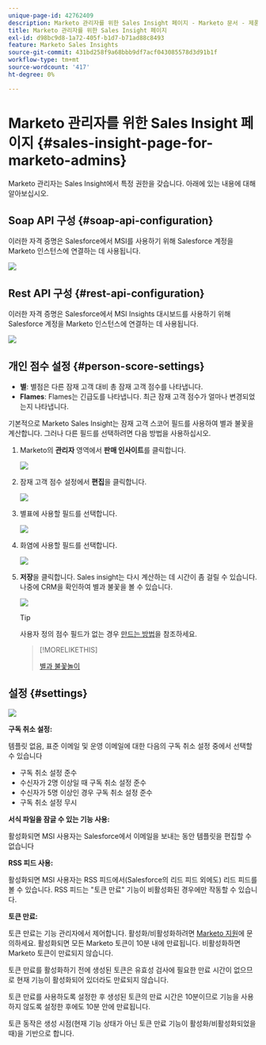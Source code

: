 ```yaml
---
unique-page-id: 42762409
description: Marketo 관리자를 위한 Sales Insight 페이지 - Marketo 문서 - 제품 설명서
title: Marketo 관리자를 위한 Sales Insight 페이지
exl-id: d98bc9d8-1a72-405f-b1d7-b71ad88c8493
feature: Marketo Sales Insights
source-git-commit: 431bd258f9a68bbb9df7acf043085578d3d91b1f
workflow-type: tm+mt
source-wordcount: '417'
ht-degree: 0%

---
```


# Marketo 관리자를 위한 Sales Insight 페이지 {#sales-insight-page-for-marketo-admins}

Marketo 관리자는 Sales Insight에서 특정 권한을 갖습니다. 아래에 있는 내용에 대해 알아보십시오.

## Soap API 구성 {#soap-api-configuration}

이러한 자격 증명은 Salesforce에서 MSI를 사용하기 위해 Salesforce 계정을 Marketo 인스턴스에 연결하는 데 사용됩니다.

![](assets/one-1.png)

## Rest API 구성 {#rest-api-configuration}

이러한 자격 증명은 Salesforce에서 MSI Insights 대시보드를 사용하기 위해 Salesforce 계정을 Marketo 인스턴스에 연결하는 데 사용됩니다.

![](assets/two-1.png)

## 개인 점수 설정 {#person-score-settings}

* **별**: 별점은 다른 잠재 고객 대비 총 잠재 고객 점수를 나타냅니다.
* **Flames**: Flames는 긴급도를 나타냅니다. 최근 잠재 고객 점수가 얼마나 변경되었는지 나타냅니다.

기본적으로 Marketo Sales Insight는 잠재 고객 스코어 필드를 사용하여 별과 불꽃을 계산합니다. 그러나 다른 필드를 선택하려면 다음 방법을 사용하십시오.

1. Marketo의 **관리자** 영역에서 **판매 인사이트**&#x200B;를 클릭합니다.

   ![](assets/four.png)

1. 잠재 고객 점수 설정에서 **편집**&#x200B;을 클릭합니다.

   ![](assets/five.png)

1. 별표에 사용할 필드를 선택합니다.

   ![](assets/six.png)

1. 화염에 사용할 필드를 선택합니다.

   ![](assets/seven.png)

1. **저장**&#x200B;을 클릭합니다. Sales insight는 다시 계산하는 데 시간이 좀 걸릴 수 있습니다. 나중에 CRM을 확인하여 별과 불꽃을 볼 수 있습니다.

   ![](assets/eight.png)

   >[!TIP]
   >
   >사용자 정의 점수 필드가 없는 경우 [만드는 방법](/help/marketo/product-docs/administration/field-management/create-a-custom-field-in-marketo.md)을 참조하세요.

   >[!MORELIKETHIS]
   >
   >[별과 불꽃놀이](/help/marketo/product-docs/marketo-sales-insight/msi-for-salesforce/features/stars-and-flames/customize-stars-and-flames.md)

## 설정 {#settings}

![](assets/nine.png)

**구독 취소 설정:**

템플릿 없음, 표준 이메일 및 운영 이메일에 대한 다음의 구독 취소 설정 중에서 선택할 수 있습니다

* 구독 취소 설정 준수
* 수신자가 2명 이상일 때 구독 취소 설정 준수
* 수신자가 5명 이상인 경우 구독 취소 설정 준수
* 구독 취소 설정 무시

**서식 파일을 잠글 수 있는 기능 사용:**

활성화되면 MSI 사용자는 Salesforce에서 이메일을 보내는 동안 템플릿을 편집할 수 없습니다

**RSS 피드 사용:**

활성화되면 MSI 사용자는 RSS 피드에서(Salesforce의 리드 피드 외에도) 리드 피드를 볼 수 있습니다. RSS 피드는 &quot;토큰 만료&quot; 기능이 비활성화된 경우에만 작동할 수 있습니다.

**토큰 만료:**

토큰 만료는 기능 관리자에서 제어합니다. 활성화/비활성화하려면 [Marketo 지원](https://nation.marketo.com/t5/Support/ct-p/Support)에 문의하세요. 활성화되면 모든 Marketo 토큰이 10분 내에 만료됩니다. 비활성화하면 Marketo 토큰이 만료되지 않습니다.

토큰 만료를 활성화하기 전에 생성된 토큰은 유효성 검사에 필요한 만료 시간이 없으므로 현재 기능이 활성화되어 있더라도 만료되지 않습니다.

토큰 만료를 사용하도록 설정한 후 생성된 토큰의 만료 시간은 10분이므로 기능을 사용하지 않도록 설정한 후에도 10분 안에 만료됩니다.

토큰 동작은 생성 시점(현재 기능 상태가 아닌 토큰 만료 기능이 활성화/비활성화되었을 때)을 기반으로 합니다.

